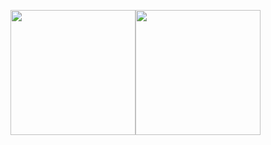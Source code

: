 <img height="200em" src="https://github-readme-stats.vercel.app/api?username=Jo2831&show_icons=true&hide_border=true&&count_private=true&include_all_commits=true&theme=transparent" /><img height="200em" src="https://github-readme-stats.vercel.app/api/top-langs/?username=Jo2831&exclude_repo=KNN-Image-Classification&show_icons=true&hide_border=true&layout=compact&langs_count=10&theme=transparent"/>
